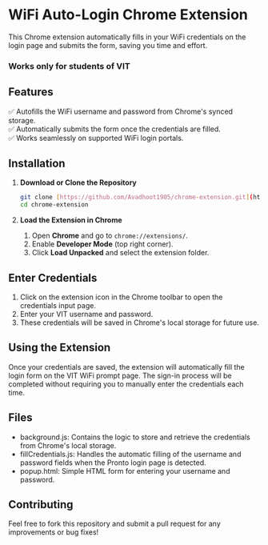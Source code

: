 # **WiFi Auto-Login Chrome Extension**  

This Chrome extension automatically fills in your WiFi credentials on the login page and submits the form, saving you time and effort.  

### **Works only for students of VIT**

## **Features**  
✅ Autofills the WiFi username and password from Chrome's synced storage.  
✅ Automatically submits the form once the credentials are filled.  
✅ Works seamlessly on supported WiFi login portals.  

## **Installation**  

1. **Download or Clone the Repository**  
   ```bash
   git clone [https://github.com/Avadhoot1905/chrome-extension.git](https://github.com/Avadhoot1905/vit-wifi-password-manager)
   cd chrome-extension
   ```

2. **Load the Extension in Chrome**  
   1. Open **Chrome** and go to `chrome://extensions/`.  
   2. Enable **Developer Mode** (top right corner).  
   3. Click **Load Unpacked** and select the extension folder.  

## **Enter Credentials**
   1. Click on the extension icon in the Chrome toolbar to open the credentials input page.
   2. Enter your VIT username and password.
   3. These credentials will be saved in Chrome's local storage for future use.

## **Using the Extension**
Once your credentials are saved, the extension will automatically fill the login form on the VIT WiFi prompt page. The sign-in process will be completed without requiring you to manually enter the credentials each time.

## **Files**
- background.js: Contains the logic to store and retrieve the credentials from Chrome's local storage.
- fillCredentials.js: Handles the automatic filling of the username and password fields when the Pronto login page is detected.
- popup.html: Simple HTML form for entering your username and password.

## **Contributing**
Feel free to fork this repository and submit a pull request for any improvements or bug fixes!
